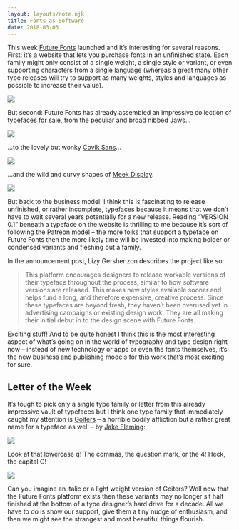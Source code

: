 ```yaml
---
layout: layouts/note.njk
title: Fonts as Software
date: 2018-03-03
---
```


This week [Future Fonts](https://www.futurefonts.xyz/) launched and it’s interesting for several reasons. First: it’s a website that lets you purchase fonts in an unfinished state. Each family might only consist of a single weight, a single style or variant, or even supporting characters from a single language (whereas a great many other type releases will try to support as many weights, styles and languages as possible to increase their value).

![](https://buttondown.s3.us-west-2.amazonaws.com/images/ce157de6-05d0-41e4-b390-f2d0eeea59cc.png)

But second: Future Fonts has already assembled an impressive collection of typefaces for sale, from the peculiar and broad nibbed [Jaws](https://www.futurefonts.xyz/erik-marinovich/jaws)...

![](https://buttondown.s3.us-west-2.amazonaws.com/images/6df46611-a7c9-4d40-98d3-72a05cea5620.png)

...to the lovely but wonky [Covik Sans](https://www.futurefonts.xyz/ohno/covik-sans-mono)...

![](https://buttondown.s3.us-west-2.amazonaws.com/images/5f964d61-e38b-44e1-8366-2f7aa6050247.png)

...and the wild and curvy shapes of [Meek Display](https://www.futurefonts.xyz/ryan-bugden/meekdisplay).

![](https://buttondown.s3.us-west-2.amazonaws.com/images/68ced4ca-ee55-4387-af6c-eb94cf9bbc84.jpg)

But back to the business model: I think this is fascinating to release unfinished, or rather incomplete, typefaces because it means that we don’t have to wait several years potentially for a new release. Reading “VERSION 0.1” beneath a typeface on the website is thrilling to me because it’s sort of following the Patreon model – the more folks that support a typeface on Future Fonts then the more likely time will be invested into making bolder or condensed variants and fleshing out a family.

In the announcement post, Lizy Gershenzon describes the project like so:

> This platform encourages designers to release workable versions of their typeface throughout the process, similar to how software versions are released. This makes new styles available sooner and helps fund a long, and therefore expensive, creative process. Since these typefaces are beyond fresh, they haven’t been overused yet in advertising campaigns or existing design work. They are all making their initial debut in to the design scene with Future Fonts.

Exciting stuff! And to be quite honest I think this is the most interesting aspect of what’s going on in the world of typography and type design right now – instead of new technology or apps or even the fonts themselves, it’s the new business and publishing models for this work that’s most exciting for sure.

## Letter of the Week

It’s tough to pick only a single type family or letter from this already impressive vault of typefaces but I think one type family that immediately caught my attention is [Goiters](https://www.futurefonts.xyz/jake-fleming/goiters?tab=notes) – a horrible bodily affliction but a rather great name for a typeface as well – by [Jake Fleming](https://twitter.com/jakeflem?lang=en):

![](https://buttondown.s3.us-west-2.amazonaws.com/images/b02c0fac-b1a2-4c0a-8ad1-7f6d27751ee3.png)

Look at that lowercase q! The commas, the question mark, or the 4! Heck, the capital G!

![](https://buttondown.s3.us-west-2.amazonaws.com/images/8cca43e0-9e20-4613-b9ab-91fee1bcbea0.png)

Can you imagine an italic or a light weight version of Goiters? Well now that the Future Fonts platform exists then these variants may no longer sit half finished at the bottom of a type designer’s hard drive for a decade. All we have to do is show our support, give them a tiny nudge of enthusiasm, and then we might see the strangest and most beautiful things flourish.
